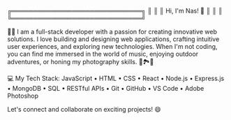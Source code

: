 ╔══════════════════════════════╗
║                              ║
║     Hi, I'm Nas! 👋          ║
║                              ║
╚══════════════════════════════╝

👩‍💻 I am a full-stack developer with a passion for creating innovative web solutions. I love building and designing web applications, crafting intuitive user experiences, and exploring new technologies. When I'm not coding, you can find me immersed in the world of music, enjoying outdoor adventures, or honing my photography skills. 🎵🏞️📸

💻 My Tech Stack:
JavaScript • HTML • CSS • React • Node.js • Express.js • MongoDB • SQL • RESTful APIs • Git • GitHub • VS Code • Adobe Photoshop

Let's connect and collaborate on exciting projects! 😄


<!--
**itsNas/itsNas** is a ✨ _special_ ✨ repository because its `README.md` (this file) appears on your GitHub profile.

Here are some ideas to get you started:

- 🔭 I’m currently working on ...
- 🌱 I’m currently learning ...
- 👯 I’m looking to collaborate on ...
- 🤔 I’m looking for help with ...
- 💬 Ask me about ...
- 📫 How to reach me: ...
- 😄 Pronouns: ...
- ⚡ Fun fact: ...
-->
